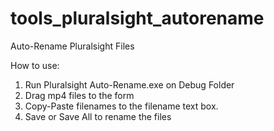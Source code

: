 # tools_pluralsight_autorename
Auto-Rename Pluralsight Files

How to use:
1. Run Pluralsight Auto-Rename.exe on Debug Folder
2. Drag mp4 files to the form
3. Copy-Paste filenames to the filename text box.
4. Save or Save All to rename the files